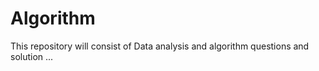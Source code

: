 # Algorithm
This repository will consist of Data analysis and algorithm questions and solution ... 
